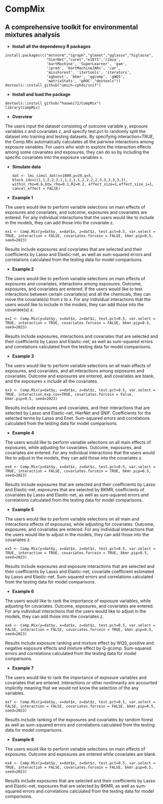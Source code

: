 # CompMix

## A comprehensive toolkit for environmental mixtures analysis

* **Install all the dependency R packages**
```{r}
install.packages(c("mvtnorm","igraph","glmnet","gglasso","higlasso",
                   "hierNet","caret","e1071",'rJava',
                   'bartMachine', 'SuperLearner', 'gam',
                   'ipred', 'bartMachineJARs', 'car',
                   'missForest', 'itertools', 'iterators',
                   'xgboost', 'bkmr', 'qgcomp', 'gWQS',
                   'matrixStats', 'pROC',"devtools"))
devtools::install_github("umich-cphds/snif")
```

* **Install and load the package**
```{r}
devtools::install_github("haowei72/CompMix")
library(CompMix)
```

* **Overview**

 The users input the dataset consisting of outcome variable y, exposure variables x and covariates z, and specify test.pct to randomly split the dataset into training and testing datasets. By specifying interaction=TRUE, the Comp.Mix automatically calculates all the pairwise interactions among exposure variables. For users who wish to explore the interaction effects among some covariates and exposures, they can do so by including the specific covariates into the exposure variables x. 

* **Simulate data**
  ```{r}
  dat <- lmi_simul_dat(n=1000,p=20,q=5, block_idx=c(1,1,2,2,3,1,1,1,1,1,2,2,2,2,3,3,3,3,3,3), within_rho=0.6,btw_rho=0.1,R2=0.2, effect_size=1,effect_size_i=1, cancel_effect = FALSE)
  ```


* **Example 1**

The users would like to perform variable selections on main effects of exposures and covariates, and outcome, exposures and covariates are entered. For any individual interactions that the users would like to include in the models, they can add those into the covariate z.
```{r}
ex1 <- Comp.Mix(y=dat$y, x=dat$x, z=dat$z, test.pct=0.5, var.select = TRUE, interaction = FALSE, covariates.forcein = FALSE, bkmr.pip=0.5, seed=2023)
```
Results include exposures and covariates that are selected and their coefficients  by Lasso and Elastic-net, as well as sum-squared errors and correlations calculated from the testing data for model comparisons.

* **Example 2**

The users would like to perform variable selections on main effects of exposures and covariates, interactions among exposures. Outcome, exposures, and covariates are entered.  If the users would like to test interactions between certain covariate(s) and all the chemicals, they can move the covariate(s) from z to x. For any individual interactions that the users would like to include in the models, they can add those into the covariate(s) z.
```{r}
ex2 <- Comp.Mix(y=dat$y, x=dat$x, z=dat$z, test.pct=0.5, var.select = TRUE, interaction = TRUE, covariates.forcein = FALSE, bkmr.pip=0.5, seed=2023)
```
Results include exposures, interactions and covariates that are selected and their coefficients  by Lasso and Elastic-net, as well as sum-squared errors and correlations calculated from the testing data for model comparisons.


* **Example 3**

The users would like to perform variable selections on all main effects of exposures, and covariates, and all interactions among exposures and covariates. Outcome and exposures are entered, and covariates are blank, and the exposures x include all the covariates.  
```{r}
ex3 <- Comp.Mix(y=dat$y, x=dat$x, z=dat$z, test.pct=0.5, var.select = TRUE, interaction.exp.cov=TRUE, covariates.forcein = False, bkmr.pip=0.5, seed=2023)
```
Results include exposures and covariates, and their interactions that are selected by Lasso and Elastic-net, HierNet and SNIF. Coefficients for the selected terms by Lasso and Enet. Sum-squared errors and correlations calculated from the testing data for model comparisons.


* **Example 4**

The users would like to perform variable selections on all main effects of exposures, while adjusting for covariates. Outcome, exposures, and covariates are entered. For any individual interactions that the users would like to adjust in the models, they can add those into the covariates z. 
```{r}
ex4 <- Comp.Mix(y=dat$y, x=dat$x, z=dat$z, test.pct=0.5, var.select = TRUE, interaction = FALSE, covariates.forcein = TRUE, bkmr.pip=0.5, seed=2023)
```
Results include exposures that are selected and their coefficients by Lasso and Elastic-net, exposures that are selected by BKMR, coefficients of covariates by Lasso and Elastic-net,  as well as sum-squared errors and correlations calculated from the testing data for model comparisons.


* **Example 5**

The users would like to perform variable selections on all main and interactions effects of exposures, while adjusting for covariates. Outcome, exposures, and covariates are entered. For any individual interactions that the users would like to adjust in the models, they can add those into the covariates z.
```{r}
ex5 <- Comp.Mix(y=dat$y, x=dat$x, z=dat$z, test.pct=0.5, var.select = TRUE, interaction = TRUE, covariates.forcein = TRUE, bkmr.pip=0.5, seed=2023)
```
Results include exposures and exposure interactions that are selected and their coefficients by Lasso and Elastic-net, covariate coefficient estimated by Lasso and Elastic-net. Sum-squared errors and correlations calculated from the testing data for model comparisons.

* **Example 6**

The users would like to rank the importance of exposure variables, while adjusting for covariates. Outcome, exposures, and covariates are entered. For any individual interactions that the users would like to adjust in the models, they can add those into the covariates z.
```{r}
ex6 <- Comp.Mix(y=dat$y, x=dat$x, z=dat$z, test.pct=0.5, var.select = FALSE, interaction = FALSE, covariates.forcein = TRUE, bkmr.pip=0.5, seed=2023)
```
Results include exposure ranking and mixture effect by WQS, positive and negative exposure effects and mixture effect by Q-gcomp. Sum-squared errors and correlations calculated from the testing data for model comparisons.

* **Example 7**

The users would like to rank the importance of exposure variables and covariates that are entered.  Interactions or other nonlinearity are accounted implicitly meaning that we would not know the selection of the any variables. 
```{r}
ex7 <- Comp.Mix(y=dat$y, x=dat$x, z=dat$z, test.pct=0.5, var.select = FALSE, interaction = FALSE, covariates.forcein = FALSE, bkmr.pip=0.5, seed=2023)
```
Results include ranking of the exposures and covariates by random forest as well as sum-squared errors and correlations calculated from the testing data for model comparisons.

* **Example 8**

The users would like to perform variable selections on main effects of exposures.  Outcome and exposures are entered while covariates are blank.
```{r}
ex8 <- Comp.Mix(y=dat$y, x=dat$x, z=dat$z, test.pct=0.5, var.select = TRUE, interaction = FALSE, covariates.forcein = FALSE, bkmr.pip=0.5, seed=2023)
```
Results include exposures that are selected and their coefficients  by Lasso and Elastic-net, exposures that are selected by BKMR, as well as sum-squared errors and correlations calculated from the testing data for model comparisons.

  ```
